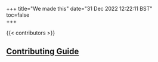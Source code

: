 +++
title="We made this"
date="31   Dec 2022 12:22:11 BST"  
toc=false  
+++

{{< contributors >}}

## [Contributing Guide](../contributing.md)
